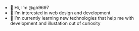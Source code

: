 - 👋 Hi, I’m @gh9697
- 👀 I’m interested in web design and development
- 🌱 I’m currently learning new technologies that help me with development and illustation out of curiosity

<!---
gh9697/gh9697 is a ✨ special ✨ repository because its `README.md` (this file) appears on your GitHub profile.
You can click the Preview link to take a look at your changes.
--->
